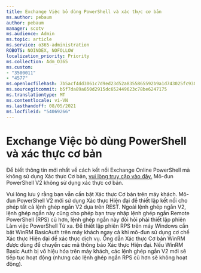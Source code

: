 ```yaml
---
title: Exchange Việc bỏ dùng PowerShell và xác thực cơ bản
ms.author: pebaum
author: pebaum
manager: scotv
ms.audience: Admin
ms.topic: article
ms.service: o365-administration
ROBOTS: NOINDEX, NOFOLLOW
localization_priority: Priority
ms.collection: Adm_O365
ms.custom:
- "3500011"
- "4577"
ms.openlocfilehash: 7b5acf4dd3061c7d9ed23d52a8355865592b9a1d743025fc9300dcda5a18831a
ms.sourcegitcommit: b5f7da89a650d2915dc652449623c78be6247175
ms.translationtype: MT
ms.contentlocale: vi-VN
ms.lasthandoff: 08/05/2021
ms.locfileid: "54069266"
---
```

# <a name="exchange-powershell-and-basic-authentication-deprecation"></a>Exchange Việc bỏ dùng PowerShell và xác thực cơ bản

Để biết thông tin mới nhất về cách kết nối Exchange Online PowerShell mà không sử dụng Xác thực Cơ bản, [vui lòng truy cập vào đây.](https://aka.ms/exops-docs) Mô-đun PowerShell V2 không sử dụng xác thực cơ bản.

Vui lòng lưu ý rằng bạn vẫn cần bật Xác thực Cơ bản trên máy khách.
Mô-đun PowerShell V2 mới sử dụng Xác thực Hiện đại để thiết lập kết nối cho phép tất cả lệnh ghép ngắn V2 dựa trên REST. Ngoài lệnh ghép ngắn V2, lệnh ghép ngắn này cũng cho phép bạn truy nhập lệnh ghép ngắn Remote PowerShell (RPS) cũ hơn, lệnh ghép ngắn này đòi hỏi phải thiết lập phiên Làm việc PowerShell Từ xa. Để thiết lập phiên RPS trên máy Windows cần bật WinRM BasicAuth trên máy khách ngay cả khi mô-đun sử dụng cơ chế Xác thực Hiện đại để xác thực dịch vụ. Ống dẫn Xác thực Cơ bản WinRM được dùng để chuyển các mã thông báo Xác thực Hiện đại. Nếu WinRM Basic Auth bị vô hiệu hóa trên máy khách, các lệnh ghép ngắn V2 mới sẽ tiếp tục hoạt động (nhưng các lệnh ghép ngắn RPS cũ hơn sẽ không hoạt động).
